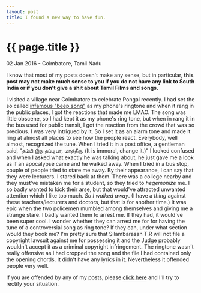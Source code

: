 ```yaml
---
layout: post
title: I found a new way to have fun. 
---
```


{{ page.title }}
================

<p class="meta">02 Jan 2016 - Coimbatore, Tamil Nadu</p>

I know that most of my posts doesn't make any sense, but in particular, **this post may not make much sense to you if you do not have any link to South India or if you don't give a shit about Tamil Films and songs.** 

I visited a village near Coimbatore to celebrate Pongal recently. I had set the so called [infamous "beep song"](http://www.thehindu.com/news/cities/chennai/beep-song-raises-a-storm-of-protests/article7985908.ece) as my phone's ringtone and when it rang in the public places, I got the reactions that made me LMAO.
The song was little obscene, so I had kept it as my phone's ring tone, but when in rang it in the bus used for public transit, I got the reaction from the crowd that was so precious. I was very intrigued by it. So I set it as an alarm tone and made it ring at almost all places to see how the people react. Everybody, well almost, recognized the tune. When I tried it in a post office, a gentleman said, "தம்பி இது தப்பு பா, மாத்தீரு. (It is immoral, change it.)" I looked confused and when I asked what exactly he was talking about, he just gave me a look as if an apocalypse came and he walked away. 
When I tried in a bus stop, couple of people tried to stare me away. By their appearance, I can say that they were lecturers. I stared back at them. There was a college nearby and they must've mistaken me for a student, so they tried to *hegemonize* me. I so badly wanted to kick their arse, but that would've attracted unwanted attention which I like too much. *So I walked away*.  (I have a *thing* against these teachers/lecturers and doctors, but that is for another time.)
It was epic when the two policemen mumbled among themselves and giving me a strange stare.  I badly wanted them to arrest me. If they had, it would've been super cool. I wonder whether they can arrest me for for having the tune of a controversial song as ring tone? If they can, under what section would they book me? I'm pretty sure that Silambarasan T.R will not file a copyright lawsuit against me for possessing it and the Judge probably wouldn't accept it as a criminal copyright infringement. The ringtone wasn't really offensive as I had cropped the song and the file I had contained only the opening chords. It didn't have any lyrics in it. Nevertheless it offended people very well. 



If you are offended by any of my posts, please [click here](https://encyclopediadramatica.se/Offended) and I'll try to rectify your situation.  


